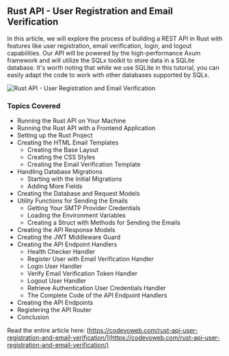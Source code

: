 ## Rust API - User Registration and Email Verification

In this article, we will explore the process of building a REST API in Rust with features like user registration, email verification, login, and logout capabilities. Our API will be powered by the high-performance Axum framework and will utilize the SQLx toolkit to store data in a SQLite database. It's worth noting that while we use SQLite in this tutorial, you can easily adapt the code to work with other databases supported by SQLx.

![Rust API - User Registration and Email Verification](https://codevoweb.com/wp-content/uploads/2023/07/Rust-API-User-Registration-and-Email-Verification.webp)

### Topics Covered

- Running the Rust API on Your Machine
- Running the Rust API with a Frontend Application
- Setting up the Rust Project
- Creating the HTML Email Templates
    - Creating the Base Layout
    - Creating the CSS Styles
    - Creating the Email Verification Template
- Handling Database Migrations
    - Starting with the Initial Migrations
    - Adding More Fields
- Creating the Database and Request Models
- Utility Functions for Sending the Emails
    - Getting Your SMTP Provider Credentials
    - Loading the Environment Variables
    - Creating a Struct with Methods for Sending the Emails
- Creating the API Response Models
- Creating the JWT Middleware Guard
- Creating the API Endpoint Handlers
    - Health Checker Handler
    - Register User with Email Verification Handler
    - Login User Handler
    - Verify Email Verification Token Handler
    - Logout User Handler
    - Retrieve Authentication User Credentials Handler
    - The Complete Code of the API Endpoint Handlers
- Creating the API Endpoints
- Registering the API Router
- Conclusion


Read the entire article here: [https://codevoweb.com/rust-api-user-registration-and-email-verification/](https://codevoweb.com/rust-api-user-registration-and-email-verification/)
